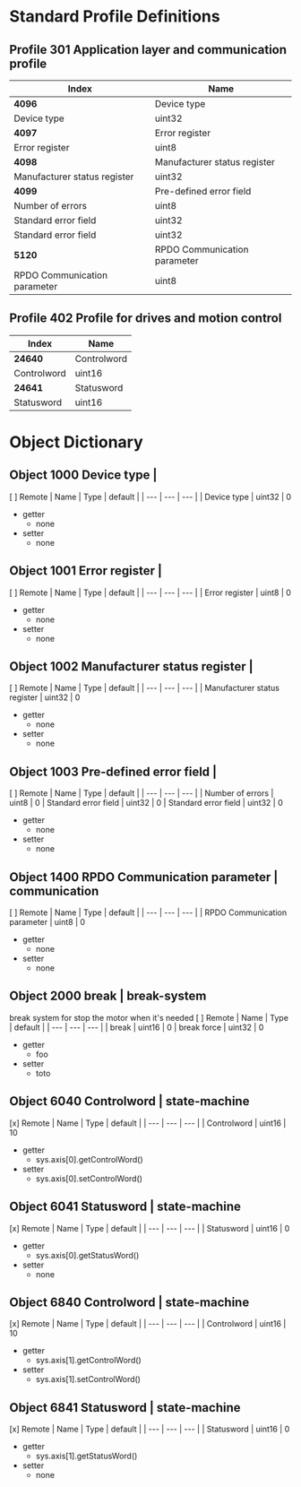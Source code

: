 # Standard Profile Definitions

## Profile 301 Application layer and communication profile
| Index | Name |
| --- | --- |
| **4096**| Device type |
|  Device type | uint32 |
| **4097**| Error register |
|  Error register | uint8 |
| **4098**| Manufacturer status register |
|  Manufacturer status register | uint32 |
| **4099**| Pre-defined error field |
|  Number of errors | uint8 |
|  Standard error field | uint32 |
|  Standard error field | uint32 |
| **5120**| RPDO Communication parameter |
|  RPDO Communication parameter | uint8 |
## Profile 402 Profile for drives and motion control
| Index | Name |
| --- | --- |
| **24640**| Controlword |
|  Controlword | uint16 |
| **24641**| Statusword |
|  Statusword | uint16 |

# Object Dictionary

## Object 1000 Device type | 

[ ] Remote
| Name | Type | default |
| --- | --- | --- |
| Device type | uint32 | 0
- getter 
    - none
- setter 
    - none
## Object 1001 Error register | 

[ ] Remote
| Name | Type | default |
| --- | --- | --- |
| Error register | uint8 | 0
- getter 
    - none
- setter 
    - none
## Object 1002 Manufacturer status register | 

[ ] Remote
| Name | Type | default |
| --- | --- | --- |
| Manufacturer status register | uint32 | 0
- getter 
    - none
- setter 
    - none
## Object 1003 Pre-defined error field | 

[ ] Remote
| Name | Type | default |
| --- | --- | --- |
| Number of errors | uint8 | 0
| Standard error field | uint32 | 0
| Standard error field | uint32 | 0
- getter 
    - none
- setter 
    - none
## Object 1400 RPDO Communication parameter | communication

[ ] Remote
| Name | Type | default |
| --- | --- | --- |
| RPDO Communication parameter | uint8 | 0
- getter 
    - none
- setter 
    - none
## Object 2000 break | break-system
break system for stop the motor when it's needed
[ ] Remote
| Name | Type | default |
| --- | --- | --- |
| break | uint16 | 0
| break force | uint32 | 0
- getter 
    - foo
- setter 
    - toto
## Object 6040 Controlword | state-machine

[x] Remote
| Name | Type | default |
| --- | --- | --- |
| Controlword | uint16 | 10
- getter 
    - sys.axis[0].getControlWord()
- setter 
    - sys.axis[0].setControlWord()
## Object 6041 Statusword | state-machine

[x] Remote
| Name | Type | default |
| --- | --- | --- |
| Statusword | uint16 | 0
- getter 
    - sys.axis[0].getStatusWord()
- setter 
    - none
## Object 6840 Controlword | state-machine

[x] Remote
| Name | Type | default |
| --- | --- | --- |
| Controlword | uint16 | 10
- getter 
    - sys.axis[1].getControlWord()
- setter 
    - sys.axis[1].setControlWord()
## Object 6841 Statusword | state-machine

[x] Remote
| Name | Type | default |
| --- | --- | --- |
| Statusword | uint16 | 0
- getter 
    - sys.axis[1].getStatusWord()
- setter 
    - none

